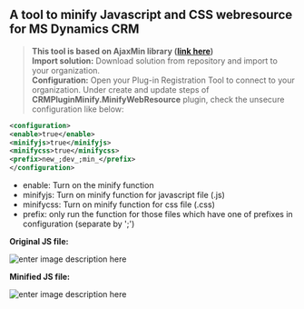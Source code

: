 A tool to minify Javascript and CSS webresource for MS Dynamics CRM
-------------------------------------------------------------------

>**This tool is based on AjaxMin library ([link here](http://ajaxmin.codeplex.com/))**<br/>
>**Import solution:** Download solution from repository and import to your organization.<br/>
>**Configuration:** Open your Plug-in Registration Tool to connect to your organization. Under create and update steps of **CRMPluginMinify.MinifyWebResource** plugin, check the unsecure configuration like below:
>
```xml
<configuration>
<enable>true</enable>
<minifyjs>true</minifyjs>
<minifycss>true</minifycss>
<prefix>new_;dev_;min_</prefix>
</configuration>
```
> 
 - enable: Turn on the minify function
 - minifyjs: Turn on minify function for javascript file (.js)
 - minifycss:  Turn on minify function for css file (.css)
 - prefix: only run the function for those files which have one of prefixes in configuration (separate by ';')

**Original JS file:**

![enter image description here](https://11p2pg.bn1301.livefilestore.com/y4mxOTGwiHkHEx4xZGUf4YdNFKHTW0PwmLCIgG4qfTZH8nah6unfQ1RcQfVrrTsPGVsnkrP2RKJnxbxWsJ6vNZ0_l389i4013ueRzo0chtsXMjv7i09T_C87MZViHhN97zc8Es4wJwYZwsqbKQBPIYys9FbO7EPYmNAALFjnt3pTEf4b7kTNROK9chkUiQG3pCEzmSmzXL_mnJ2q4xwseXAfQ?width=660&height=578&cropmode=none)

**Minified JS file:**

![enter image description here](https://dutfgw.bn1301.livefilestore.com/y4mheXNCjKeuTi_4pulnsisg9OJ7hy4Un5I-ZLTSr-uiOv78sOic3gWsveD50tAk544L4WPTYG_cav99tQcesboSisJFBKIGVxT0QwrDZYL09N0lVnBDdRkQrJUQrCzRFazmFqqEXt2Pf7vM-7NI3I6Cmsi3h4pvjCK2-2YyDvQWQ6vN3BSj85DrNJ87fAjaqLEcC7l_s03bSug6nLepwC3WQ?width=660&height=220&cropmode=none)

